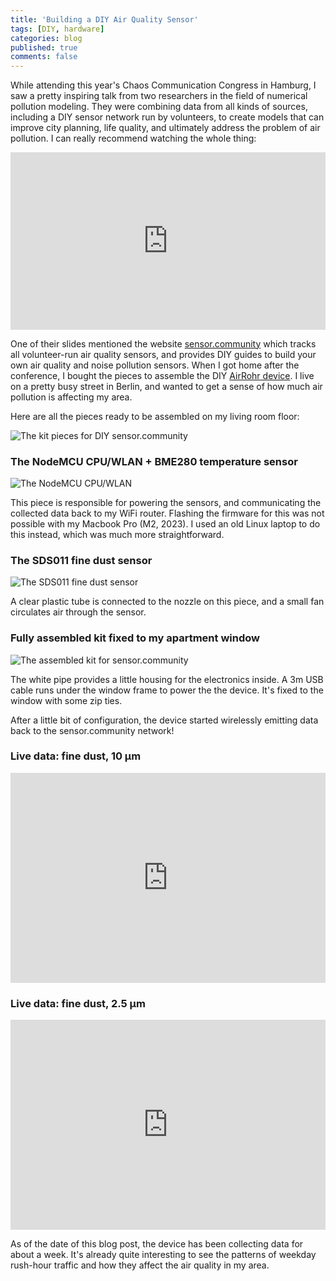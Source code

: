```yaml
---
title: 'Building a DIY Air Quality Sensor'
tags: [DIY, hardware]
categories: blog
published: true
comments: false
---
```


While attending this year's Chaos Communication Congress in Hamburg, I saw a pretty inspiring talk from two researchers in the field of numerical pollution modeling. They were combining data from all kinds of sources, including a DIY sensor network run by volunteers, to create models that can improve city planning, life quality, and ultimately address the problem of air pollution. I can really recommend watching the whole thing:

<iframe width="100%" style="aspect-ratio: 16/9;" src="https://media.ccc.de/v/37c3-11975-numerical_air_quality_modeling_systems/oembed" frameborder="0" allowfullscreen></iframe>

One of their slides mentioned the website [sensor.community](https://sensor.community/) which tracks all volunteer-run air quality sensors, and provides DIY guides to build your own air quality and noise pollution sensors. When I got home after the conference, I bought the pieces to assemble the DIY [AirRohr device](https://sensor.community/en/sensors/airrohr/). I live on a pretty busy street in Berlin, and wanted to get a sense of how much air pollution is affecting my area.

Here are all the pieces ready to be assembled on my living room floor:

![The kit pieces for DIY sensor.community](/images/posts/sensor-community-pieces.jpg)

### The NodeMCU CPU/WLAN + BME280 temperature sensor

![The NodeMCU CPU/WLAN](/images/posts/nodeMCU-cpu-wlan.jpg)

This piece is responsible for powering the sensors, and communicating the collected data back to my WiFi router. Flashing the firmware for this was not possible with my Macbook Pro (M2, 2023). I used an old Linux laptop to do this instead, which was much more straightforward.

### The SDS011 fine dust sensor

![The SDS011 fine dust sensor](/images/posts/sds011-fine-dust-sensor.jpg)

A clear plastic tube is connected to the nozzle on this piece, and a small fan circulates air through the sensor.

### Fully assembled kit fixed to my apartment window

![The assembled kit for sensor.community](/images/posts/sensor-community-kit-assembled.jpg)

The white pipe provides a little housing for the electronics inside. A 3m USB cable runs under the window frame to power the the device. It's fixed to the window with some zip ties.

After a little bit of configuration, the device started wirelessly emitting data back to the sensor.community network!

### Live data: fine dust, 10 µm

<iframe src="https://api-rrd.madavi.de:3000/grafana/d-solo/GUaL5aZMz/pm-sensors?orgId=1&var-chipID=esp8266-5627249&var-type=SDS011&var-query0=sensors&from=1706310000000&panelId=5" width="100%" style="aspect-ratio: 3/2;" frameborder="0"></iframe>

### Live data: fine dust, 2.5 µm

<iframe src="https://api-rrd.madavi.de:3000/grafana/d-solo/GUaL5aZMz/pm-sensors?orgId=1&var-chipID=esp8266-5627249&var-type=SDS011&var-query0=sensors&from=1706310000000&panelId=13" width="100%" style="aspect-ratio: 3/2;" frameborder="0"></iframe>

As of the date of this blog post, the device has been collecting data for about a week. It's already quite interesting to see the patterns of weekday rush-hour traffic and how they affect the air quality in my area.
